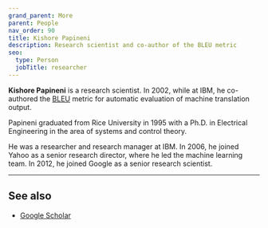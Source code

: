 ```yaml
---
grand_parent: More
parent: People
nav_order: 90
title: Kishore Papineni
description: Research scientist and co-author of the BLEU metric
seo:
  type: Person
  jobTitle: researcher
---
```


**Kishore Papineni** is a research scientist.
In 2002, while at IBM, he co-authored the [BLEU](/bleu) metric for automatic evaluation of machine translation output.

Papineni graduated from Rice University in 1995 with a Ph.D. in Electrical Engineering in the area of systems and control theory.

He was a researcher and research manager at IBM.
In 2006, he joined Yahoo as a senior research director, where he led the machine learning team.
In 2012, he joined Google as a senior research scientist.

---

## See also

- [Google Scholar](https://scholar.google.com/citations?user=aTySmnAAAAAJ&hl=en)
